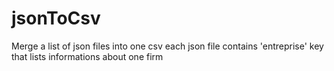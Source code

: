 # jsonToCsv
Merge a list of json files into one csv
each json file contains 'entreprise' key that lists informations about one firm
